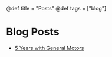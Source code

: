 @def title = "Posts"
@def tags = ["blog"]

# Blog Posts

* [5 Years with General Motors](/blog/five_years_with_gm)
